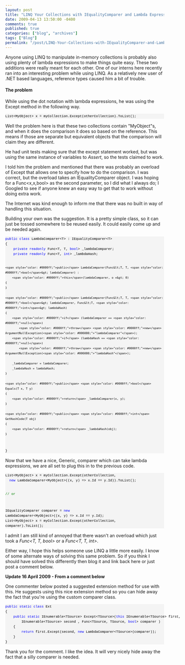 ```yaml
---
layout: post
title: "LINQ Your Collections with IEqualityComparer and Lambda Expressions"
date: 2009-04-13 13:50:00 -0400
comments: true
published: true
categories: ["blog", "archives"]
tags: ["Blog"]
permalink: "/post/LINQ-Your-Collections-with-IEqualityComparer-and-Lambda-Expressions"
---
```

<!-- more -->

<p>Anyone using LINQ to manipulate in-memory collections is probably also using plenty of lambda expressions to make things quite easy. These two additions were really meant for each other. One of our interns here recently ran into an interesting problem while using LINQ. As a relatively new user of .NET based languages, reference types caused him a bit of trouble.</p>
<h4>The problem</h4>
<p>While using the dot notation with lambda expressions, he was using the Except method in the following way.</p>
<div>
<pre style="border-style: none; margin: 0em; padding: 0px; overflow: visible; line-height: 12pt; background-color: #f4f4f4; width: 100%; font-family: consolas,'Courier New',courier,monospace; color: black; font-size: 8pt;">List&lt;MyObject&gt; x = myCollection.Except(otherCollection).ToList();</pre>
</div>
<p>Well the problem here is that these two collections contain "MyObject"s, and when it does the comparison it does so based on the reference. This means if those are separate but equivalent objects that the comparison will claim they are different.</p>
<p>He had unit tests making sure that the except statement worked, but was using the same instance of variables to <em>Assert</em>, so the tests claimed to work.</p>
<p>I told him the problem and mentioned that there was probably an overload of Except that allows one to specify how to do the comparison. I was correct, but the overload takes an IEqualityComparer object. I was hoping for a Func&lt;x,x,bool&gt; as the second parameter, so I did what I always do; I Googled to see if anyone knew an easy way to get that to work without doing extra work.</p>
<p>The Internet was kind enough to inform me that there was no built in way of handling this situation.</p>
<p>Building your own was the suggestion. It is a pretty simple class, so it can just be tossed somewhere to be reused easily. It could easily come up and be needed again.</p>
<div>
<pre style="border-style: none; margin: 0em; padding: 0px; overflow: visible; line-height: 12pt; background-color: #f4f4f4; width: 100%; font-family: consolas,'Courier New',courier,monospace; color: black; font-size: 8pt;"><span style="color: #0000ff;">public</span> <span style="color: #0000ff;">class</span> LambdaComparer&lt;T&gt; : IEqualityComparer&lt;T&gt;
{
    <span style="color: #0000ff;">private</span> <span style="color: #0000ff;">readonly</span> Func&lt;T, T, <span style="color: #0000ff;">bool</span>&gt; _lambdaComparer;
    <span style="color: #0000ff;">private</span> <span style="color: #0000ff;">readonly</span> Func&lt;T, <span style="color: #0000ff;">int</span>&gt; _lambdaHash;

    <span style="color: #0000ff;">public</span> LambdaComparer(Func&lt;T, T, <span style="color: #0000ff;">bool</span>&gt; lambdaComparer) :
        <span style="color: #0000ff;">this</span>(lambdaComparer, o =&gt; 0)
    {
    }
    
    <span style="color: #0000ff;">public</span> LambdaComparer(Func&lt;T, T, <span style="color: #0000ff;">bool</span>&gt; lambdaComparer, Func&lt;T, <span style="color: #0000ff;">int</span>&gt; lambdaHash)
    {
        <span style="color: #0000ff;">if</span> (lambdaComparer == <span style="color: #0000ff;">null</span>)
            <span style="color: #0000ff;">throw</span> <span style="color: #0000ff;">new</span> ArgumentNullException(<span style="color: #006080;">"lambdaComparer"</span>);
        <span style="color: #0000ff;">if</span> (lambdaHash == <span style="color: #0000ff;">null</span>)
            <span style="color: #0000ff;">throw</span> <span style="color: #0000ff;">new</span> ArgumentNullException(<span style="color: #006080;">"lambdaHash"</span>);

        _lambdaComparer = lambdaComparer;
        _lambdaHash = lambdaHash;
    }

    <span style="color: #0000ff;">public</span> <span style="color: #0000ff;">bool</span> Equals(T x, T y)
    {
        <span style="color: #0000ff;">return</span> _lambdaComparer(x, y);
    }

    <span style="color: #0000ff;">public</span> <span style="color: #0000ff;">int</span> GetHashCode(T obj)
    {
        <span style="color: #0000ff;">return</span> _lambdaHash(obj);
    }
}</pre>
</div>
<p>Now that we have a nice, Generic, comparer which can take lambda expressions, we are all set to plug this in to the previous code.</p>
<div>
<pre style="border-style: none; margin: 0em; padding: 0px; overflow: visible; line-height: 12pt; background-color: #f4f4f4; width: 100%; font-family: consolas,'Courier New',courier,monospace; color: black; font-size: 8pt;">List&lt;MyObject&gt; x = myCollection.Except(otherCollection, 
  <span style="color: #0000ff;">new</span> LambdaComparer&lt;MyObject&gt;((x, y) =&gt; x.Id == y.Id)).ToList();

<span style="color: #008000;">// or</span>

IEqualityComparer comparer = <span style="color: #0000ff;">new</span> LambdaComparer&lt;MyObject&gt;((x, y) =&gt; x.Id == y.Id);
List&lt;MyObject&gt; x = myCollection.Except(otherCollection, comparer).ToList();</pre>
</div>
<p>I admit I am still kind of annoyed that there wasn't an overload which just took a <em>Func&lt;T, T, bool&gt;</em> or a <em>Func&lt;T, T, int&gt;</em>.</p>
<p>Either way, I hope this helps someone use LINQ a little more easily. I know of some alternate ways of solving this same problem. So if you think I should have solved this differently then blog it and link back here or just post a comment below.</p>
<p><strong>Update 16 April 2009 - From a comment below</strong></p>
<p>One commenter below posted a suggested extension method for use with this. He suggests using this nice extension method so you can hide away the fact that you're using the custom comparer class.</p>
<div>
<pre style="border-style: none; margin: 0em; padding: 0px; overflow: visible; line-height: 12pt; background-color: #f4f4f4; width: 100%; font-family: consolas,'Courier New',courier,monospace; color: black; font-size: 8pt;"><span style="color: #0000ff;">public</span> <span style="color: #0000ff;">static</span> <span style="color: #0000ff;">class</span> Ext
{
    <span style="color: #0000ff;">public</span> <span style="color: #0000ff;">static</span> IEnumerable&lt;TSource&gt; Except&lt;TSource&gt;(<span style="color: #0000ff;">this</span> IEnumerable&lt;TSource&gt; first, 
        IEnumerable&lt;TSource&gt; second , Func&lt;TSource, TSource, <span style="color: #0000ff;">bool</span>&gt; comparer )
    {
        <span style="color: #0000ff;">return</span> first.Except(second, <span style="color: #0000ff;">new</span> LambdaComparer&lt;TSource&gt;(comparer));
    }
}</pre>
</div>
<p>Thank you for the comment. I like the idea. It will very nicely hide away the fact that a silly comparer is needed.</p>
